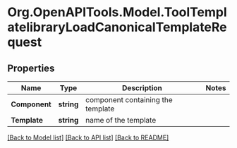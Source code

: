 # Org.OpenAPITools.Model.ToolTemplatelibraryLoadCanonicalTemplateRequest

## Properties

Name | Type | Description | Notes
------------ | ------------- | ------------- | -------------
**Component** | **string** | component containing the template | 
**Template** | **string** | name of the template | 

[[Back to Model list]](../README.md#documentation-for-models) [[Back to API list]](../README.md#documentation-for-api-endpoints) [[Back to README]](../README.md)


